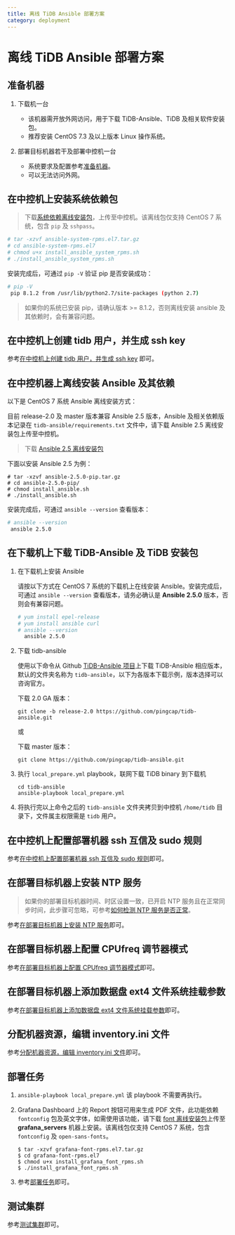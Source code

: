 ```yaml
---
title: 离线 TiDB Ansible 部署方案
category: deployment
---
```


# 离线 TiDB Ansible 部署方案

## 准备机器

1.  下载机一台

    - 该机器需开放外网访问，用于下载 TiDB-Ansible、TiDB 及相关软件安装包。
    - 推荐安装 CentOS 7.3 及以上版本 Linux 操作系统。

2.  部署目标机器若干及部署中控机一台

    - 系统要求及配置参考[准备机器](ansible-deployment.md#准备机器)。
    - 可以无法访问外网。

## 在中控机上安装系统依赖包

> 下载[系统依赖离线安装包](https://download.pingcap.org/ansible-system-rpms.el7.tar.gz)，上传至中控机。该离线包仅支持 CentOS 7 系统，包含 `pip` 及 `sshpass`。

```bash
# tar -xzvf ansible-system-rpms.el7.tar.gz
# cd ansible-system-rpms.el7
# chmod u+x install_ansible_system_rpms.sh
# ./install_ansible_system_rpms.sh
```

安装完成后，可通过 `pip -V` 验证 pip 是否安装成功：

```bash
# pip -V
 pip 8.1.2 from /usr/lib/python2.7/site-packages (python 2.7)
```

> 如果你的系统已安装 pip，请确认版本 >= 8.1.2，否则离线安装 ansible 及其依赖时，会有兼容问题。

## 在中控机上创建 tidb 用户，并生成 ssh key

参考[在中控机上创建 tidb 用户，并生成 ssh key](ansible-deployment.md#在中控机上创建-tidb-用户并生成-ssh-key) 即可。

## 在中控机器上离线安装 Ansible 及其依赖

以下是 CentOS 7 系统 Ansible 离线安装方式：

目前 release-2.0 及 master 版本兼容 Ansible 2.5 版本，Ansible 及相关依赖版本记录在 `tidb-ansible/requirements.txt` 文件中，请下载 Ansible 2.5 离线安装包上传至中控机。

> 下载 [Ansible 2.5 离线安装包](https://download.pingcap.org/ansible-2.5.0-pip.tar.gz)

下面以安装 Ansible 2.5 为例：

```
# tar -xzvf ansible-2.5.0-pip.tar.gz
# cd ansible-2.5.0-pip/
# chmod install_ansible.sh
# ./install_ansible.sh
```

安装完成后，可通过 `ansible --version` 查看版本：

```bash
# ansible --version
 ansible 2.5.0
```

## 在下载机上下载 TiDB-Ansible 及 TiDB 安装包

1.  在下载机上安装 Ansible

    请按以下方式在 CentOS 7 系统的下载机上在线安装 Ansible。安装完成后，可通过 `ansible --version` 查看版本，请务必确认是 **Ansible 2.5.0** 版本，否则会有兼容问题。

    ```bash
    # yum install epel-release
    # yum install ansible curl
    # ansible --version   
      ansible 2.5.0
    ```

2.  下载 tidb-ansible

    使用以下命令从 Github [TiDB-Ansible 项目](https://github.com/pingcap/tidb-ansible)上下载 TiDB-Ansible 相应版本，默认的文件夹名称为 `tidb-ansible`，以下为各版本下载示例，版本选择可以咨询官方。

    下载 2.0 GA 版本：
    ```
    git clone -b release-2.0 https://github.com/pingcap/tidb-ansible.git
    ```

    或

    下载 master 版本：
    ```
    git clone https://github.com/pingcap/tidb-ansible.git
    ```

3.  执行 `local_prepare.yml` playbook，联网下载 TiDB binary 到下载机

    ```
    cd tidb-ansible
    ansible-playbook local_prepare.yml
    ```

4.  将执行完以上命令之后的 `tidb-ansible` 文件夹拷贝到中控机 `/home/tidb` 目录下，文件属主权限需是 `tidb` 用户。

## 在中控机上配置部署机器 ssh 互信及 sudo 规则

参考[在中控机上配置部署机器 ssh 互信及 sudo 规则](ansible-deployment.md#在中控机上配置部署机器-ssh-互信及-sudo-规则)即可。

## 在部署目标机器上安装 NTP 服务

> 如果你的部署目标机器时间、时区设置一致，已开启 NTP 服务且在正常同步时间，此步骤可忽略，可参考[如何检测 NTP 服务是否正常](ansible-deployment.md#如何检测-ntp-服务是否正常)。

参考[在部署目标机器上安装 NTP 服务](ansible-deployment.md#在部署目标机器上安装-ntp-服务)即可。

## 在部署目标机器上配置 CPUfreq 调节器模式

参考[在部署目标机器上配置 CPUfreq 调节器模式](ansible-deployment.md#在部署目标机器上配置-cpufreq-调节器模式)即可。

## 在部署目标机器上添加数据盘 ext4 文件系统挂载参数

参考[在部署目标机器上添加数据盘 ext4 文件系统挂载参数](ansible-deployment.md#在部署目标机器上添加数据盘-ext4-文件系统挂载参数)即可。

## 分配机器资源，编辑 inventory.ini 文件

参考[分配机器资源，编辑 inventory.ini 文件](ansible-deployment.md#分配机器资源编辑-inventoryini-文件)即可。

## 部署任务

1.  `ansible-playbook local_prepare.yml` 该 playbook 不需要再执行。

2.  Grafana Dashboard 上的 Report 按钮可用来生成 PDF 文件，此功能依赖 `fontconfig` 包及英文字体，如需使用该功能，请下载 [font 离线安装包](https://download.pingcap.org/grafana-font-rpms.el7.tar.gz)上传至 **grafana_servers** 机器上安装。该离线包仅支持 CentOS 7 系统，包含 `fontconfig` 及 `open-sans-fonts`。

    ```
    $ tar -xzvf grafana-font-rpms.el7.tar.gz
    $ cd grafana-font-rpms.el7
    $ chmod u+x install_grafana_font_rpms.sh
    $ ./install_grafana_font_rpms.sh
    ```

3.  参考[部署任务](ansible-deployment.md#部署任务)即可。

## 测试集群

参考[测试集群](ansible-deployment.md#测试集群)即可。
